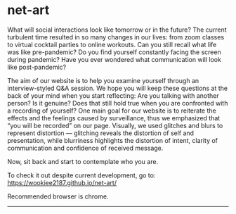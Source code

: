 # net-art

What will social interactions look like tomorrow or in the future? The current turbulent time resulted in so many changes in our lives: from zoom classes to virtual cocktail parties to online workouts. Can you still recall what life was like pre-pandemic? Do you find yourself constantly facing the screen during pandemic? Have you ever wondered what communication will look like post-pandemic?

The aim of our website is to help you examine yourself through an interview-styled Q&A session. We hope you will keep these questions at the back of your mind when you start reflecting: Are you talking with another person? Is it genuine? Does that still hold true when you are confronted with a recording of yourself? One main goal for our website is to reiterate the effects and the feelings caused by surveillance, thus we emphasized that “you will be recorded” on our page. Visually, we used glitches and blurs to represent distortion — glitching reveals the distortion of self and presentation, while blurriness highlights the distortion of intent, clarity of communication and confidence of received message.

Now, sit back and start to contemplate who you are.

To check it out despite current development, go to: https://wookiee2187.github.io/net-art/

Recommended browser is chrome.
_____________________________________________________________________________________________________________



